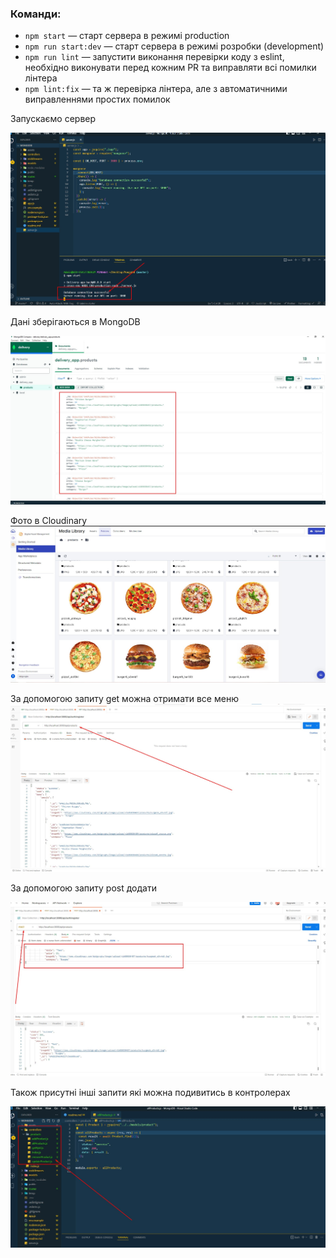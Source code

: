 ### Команди:

- `npm start` &mdash; старт сервера в режимі production
- `npm run start:dev` &mdash; старт сервера в режимі розробки (development)
- `npm run lint` &mdash; запустити виконання перевірки коду з eslint, необхідно виконувати перед кожним PR та виправляти всі помилки лінтера
- `npm lint:fix` &mdash; та ж перевірка лінтера, але з автоматичними виправленнями простих помилок

Запускаємо сервер

![Step 1](./assets/Screenshot_1.jpg)

Дані зберігаються в MongoDB

![Step 2](./assets/Screenshot_2.jpg)

Фото в Cloudinary
![Step 3](./assets/Screenshot_5.jpg)

За допомогою запиту get можна отримати все меню
![Step 4](./assets/Screenshot_3.jpg)

За допомогою запиту post додати

![Step 5](./assets/Screenshot_4.jpg)

Також присутні інші запити які можна подивитись в контролерах

![Step 6](./assets/Screenshot_6.jpg)
